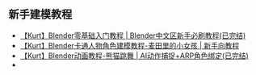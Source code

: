 ## 新手建模教程
- [【Kurt】Blender零基础入门教程 | Blender中文区新手必刷教程(已完结)](https://www.bilibili.com/video/BV14u41147YH/?spm_id_from=333.999.0.0)
- [【Kurt】Blender卡通人物角色建模教程-麦田里的小女孩 | 新手向教程](https://www.bilibili.com/video/BV1Du411c7p6/)
- [【Kurt】Blender动画教程-熊猫跳舞 | AI动作捕捉+ARP角色绑定(已完结)](https://www.bilibili.com/video/BV1bu4y1g7Vs/)
-